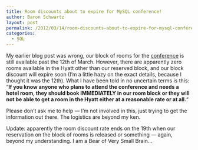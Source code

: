 ```yaml
---
title: Room discounts about to expire for MySQL conference!
author: Baron Schwartz
layout: post
permalink: /2012/03/14/room-discounts-about-to-expire-for-mysql-conference/
categories:
  - SQL
---
```

My earlier blog post was wrong, our block of rooms for the [conference][1] is still available past the 12th of March. However, there are apparently zero rooms available in the Hyatt other than our reserved block, and our block discount will expire soon (I&#8217;m a little hazy on the exact details, because I thought it was the 12th). What I have been told in no uncertain terms is this: &#8220;**If you know anyone who plans to attend the conference and needs a hotel room, they should book IMMEDIATELY in our room block or they will not be able to get a room in the Hyatt either at a reasonable rate or at all.**&#8220;

Please don&#8217;t ask me to help &#8212; I&#8217;m not involved in this, just trying to get the information out there. The logistics are beyond my ken.

Update: apparently the room discount rate ends on the 19th when our reservation on the block of rooms is released or something &#8212; again, beyond my understanding. I am a Bear of Very Small Brain&#8230;

 [1]: http://www.percona.com/live/mysql-conference-2012/